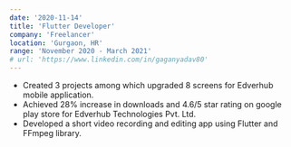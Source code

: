 ```yaml
---
date: '2020-11-14'
title: 'Flutter Developer'
company: 'Freelancer'
location: 'Gurgaon, HR'
range: 'November 2020 - March 2021'
# url: 'https://www.linkedin.com/in/gaganyadav80'
---
```


- Created 3 projects among which upgraded 8 screens for Edverhub mobile application.
- Achieved 28% increase in downloads and 4.6/5 star rating on google play store for Edverhub Technologies Pvt. Ltd.
- Developed a short video recording and editing app using Flutter and FFmpeg library.
